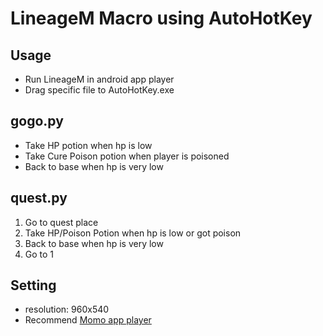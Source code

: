 # LineageM Macro using AutoHotKey

## Usage
- Run LineageM in android app player
- Drag specific file to AutoHotKey.exe

## gogo.py
- Take HP potion when hp is low
- Take Cure Poison potion when player is poisoned
- Back to base when hp is very low

## quest.py
1. Go to quest place
2. Take HP/Poison Potion when hp is low or got poison
3. Back to base when hp is very low
4. Go to 1


## Setting
- resolution: 960x540
- Recommend [Momo app player](https://momoplay.modoo.at/)

